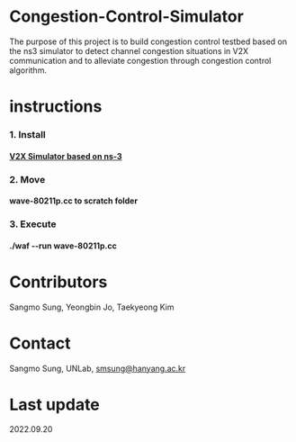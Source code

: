 # Congestion-Control-Simulator

The purpose of this project is to build congestion control testbed based on the ns3 simulator to detect channel congestion situations in V2X communication and to alleviate congestion through congestion control algorithm.

# instructions

### 1. Install

#### [V2X Simulator based on ns-3](https://github.com/sangmosung/path-loss_simulator)

### 2. Move  

#### wave-80211p.cc to scratch folder

### 3. Execute

#### ./waf --run wave-80211p.cc


# Contributors

Sangmo Sung, Yeongbin Jo, Taekyeong Kim 

# Contact

Sangmo Sung, UNLab, smsung@hanyang.ac.kr

# Last update

2022.09.20
